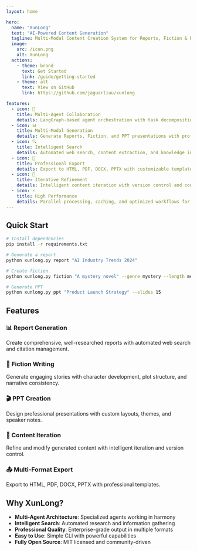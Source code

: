 ```yaml
---
layout: home

hero:
  name: "XunLong"
  text: "AI-Powered Content Generation"
  tagline: Multi-Modal Content Creation System for Reports, Fiction & Presentations
  image:
    src: /icon.png
    alt: XunLong
  actions:
    - theme: brand
      text: Get Started
      link: /guide/getting-started
    - theme: alt
      text: View on GitHub
      link: https://github.com/jaguarliuu/xunlong

features:
  - icon: 🤖
    title: Multi-Agent Collaboration
    details: LangGraph-based agent orchestration with task decomposition and parallel execution
  - icon: 📊
    title: Multi-Modal Generation
    details: Generate Reports, Fiction, and PPT presentations with professional quality
  - icon: 🔍
    title: Intelligent Search
    details: Automated web search, content extraction, and knowledge integration
  - icon: 🎨
    title: Professional Export
    details: Export to HTML, PDF, DOCX, PPTX with customizable templates and themes
  - icon: 🔄
    title: Iterative Refinement
    details: Intelligent content iteration with version control and context preservation
  - icon: ⚡
    title: High Performance
    details: Parallel processing, caching, and optimized workflows for fast generation
---
```


## Quick Start

```bash
# Install dependencies
pip install -r requirements.txt

# Generate a report
python xunlong.py report "AI Industry Trends 2024"

# Create fiction
python xunlong.py fiction "A mystery novel" --genre mystery --length medium

# Generate PPT
python xunlong.py ppt "Product Launch Strategy" --slides 15
```

## Features

### 📊 Report Generation
Create comprehensive, well-researched reports with automated web search and citation management.

### 📖 Fiction Writing
Generate engaging stories with character development, plot structure, and narrative consistency.

### 🎬 PPT Creation
Design professional presentations with custom layouts, themes, and speaker notes.

### 🔄 Content Iteration
Refine and modify generated content with intelligent iteration and version control.

### 📤 Multi-Format Export
Export to HTML, PDF, DOCX, PPTX with professional templates.

## Why XunLong?

- **Multi-Agent Architecture**: Specialized agents working in harmony
- **Intelligent Search**: Automated research and information gathering
- **Professional Quality**: Enterprise-grade output in multiple formats
- **Easy to Use**: Simple CLI with powerful capabilities
- **Fully Open Source**: MIT licensed and community-driven
